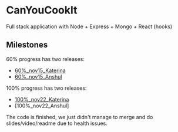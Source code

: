 # CanYouCookIt

Full stack application with Node + Express + Mongo + React (hooks)


## Milestones

60% progress has two releases:
- [60%_nov15_Katerina](https://github.com/Anchellon/CanYouCookIt/releases/tag/60%25_nov15_Katerina)
- [60%_nov15_Anshul](https://github.com/Anchellon/CanYouCookIt/releases/tag/60%25_nov15_Anshul)


100% progress has two releases:
- [100%_nov22_Katerina](https://github.com/Anchellon/CanYouCookIt/releases/tag/100%25_nov22_Katerina)
- [100%_nov22_Anshul]

The code is finished, we just didn't manage to merge and do slides/video/readme due to health issues.
